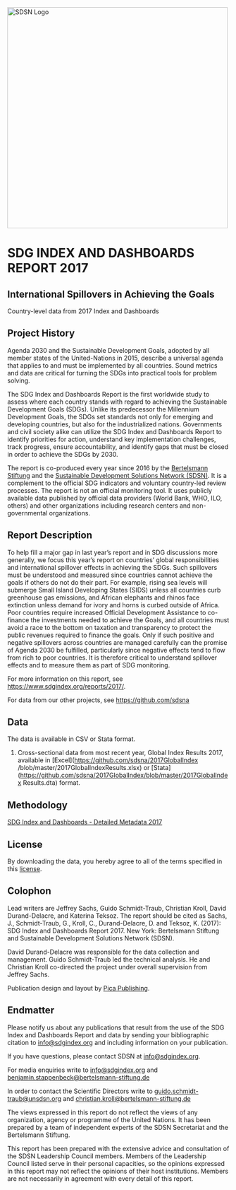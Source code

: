 <img src="https://github.com/sdsna/2019SustainableDevelopmentReport/blob/master/SDSN_logo.jpg" width="500" alt="SDSN Logo">

# SDG INDEX AND DASHBOARDS REPORT 2017  
## International Spillovers in Achieving the Goals
Country-level data from 2017 Index and Dashboards

## Project History
Agenda 2030 and the Sustainable Development Goals, adopted by all member states of the United-Nations in 2015, describe a universal agenda that applies to and must be implemented by all countries. Sound metrics and data are critical for turning the SDGs into practical tools for problem solving.

The SDG Index and Dashboards Report is the first worldwide study to assess where each country stands with regard to achieving the Sustainable Development Goals (SDGs). Unlike its predecessor the Millennium Development Goals, the SDGs set standards not only for emerging and developing countries, but also for the industrialized nations. Governments and civil society alike can utilize the SDG Index and Dashboards Report to identify priorities for action, understand key implementation challenges, track progress, ensure accountability, and identify gaps that must be closed in order to achieve the SDGs by 2030.

The report is co-produced every year since 2016 by the [Bertelsmann Stiftung](https://www.bertelsmann-stiftung.de/de/startseite/) and the [Sustainable Development Solutions Network (SDSN)](http://unsdsn.org/). It is a complement to the official SDG indicators and voluntary country-led review processes. The report is not an official monitoring tool. It uses publicly available data published by official data providers (World Bank, WHO, ILO, others) and other organizations including research centers and non-governmental organizations.


## Report Description
To help fill a major gap in last year’s report and in SDG discussions more generally, we focus this year’s report on countries’ global responsibilities and international spillover effects in achieving the SDGs. Such spillovers must be understood and measured since countries cannot achieve the goals if others do not do their part. For example, rising sea levels will submerge Small Island Developing States (SIDS) unless all countries curb greenhouse gas emissions, and African elephants and rhinos face extinction unless demand for ivory and horns is curbed outside of Africa. Poor countries require increased Official Development Assistance to co-finance the investments needed to achieve the Goals, and all countries must avoid a race to the bottom on taxation and transparency to protect the public revenues required to finance the goals. Only if such positive and negative spillovers across countries are managed carefully can the promise of Agenda 2030 be fulfilled, particularly since negative effects tend to flow from rich to poor countries. It is therefore critical to understand spillover effects and to measure them as part of SDG monitoring. 

For more information on this report, see https://www.sdgindex.org/reports/2017/.

For data from our other projects, see https://github.com/sdsna

## Data

The data is available in CSV or Stata format.

1. Cross-sectional data from most recent year, Global Index Results 2017, available in [Excel](https://github.com/sdsna/2017GlobalIndex /blob/master/2017GlobalIndexResults.xlsx) or [Stata](https://github.com/sdsna/2017GlobalIndex/blob/master/2017GlobalIndex Results.dta) format.


## Methodology

[SDG Index and Dashboards - Detailed Metadata 2017](https://github.com/sdsna/2017GlobalIndex/blob/master/2017GlobalIndexMetadata.pdf)

## License

By downloading the data, you hereby agree to all of the terms specified in this [license](https://github.com/sdsna).

## Colophon
Lead writers are Jeffrey Sachs, Guido Schmidt-Traub, Christian Kroll, David Durand-Delacre, and Katerina Teksoz. The report should be cited as Sachs, J., Schmidt-Traub, G., Kroll, C., Durand-Delacre, D. and Teksoz, K. (2017): SDG Index and Dashboards Report 2017. New York: Bertelsmann Stiftung and Sustainable Development Solutions Network (SDSN).

David Durand-Delacre was responsible for the data collection and management. Guido Schmidt-Traub led the technical analysis. He and Christian Kroll co-directed the project under overall supervision from Jeffrey Sachs.

Publication design and layout by [Pica Publishing](http://www.pica-publishing.com/).

## Endmatter

Please notify us about any publications that result from the use of the SDG Index and Dashboards Report and data by sending your bibliographic citation to info@sdgindex.org and including information on your publication.

If you have questions, please contact SDSN at <info@sdgindex.org>.

For media enquiries write to info@sdgindex.org and benjamin.stappenbeck@bertelsmann-stiftung.de

In order to contact the Scientific Directors write to guido.schmidt-traub@unsdsn.org and christian.kroll@bertelsmann-stiftung.de

The views expressed in this report do not reflect the views of any organization, agency or programme of the United Nations. It has been prepared by a team of independent experts of the SDSN Secretariat and the Bertelsmann Stiftung.

This report has been prepared with the extensive advice and consultation of the SDSN Leadership Council members. Members of the Leadership Council listed serve in their personal capacities, so the opinions expressed in this report may not reflect the opinions of their host institutions. Members are not necessarily in agreement with every detail of this report.

